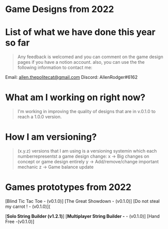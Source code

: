 # Game Designs from 2022

# List of what we have done this year so far

> Any feedback is welcomed and you can comment on the game design pages if you have a notion account.
also, you can use the the following information to contact me:

Email: allen.thepolitecat@gmail.com
Discord: AllenRodger#6162
> 

# What am I  working on right now?

> I'm working in improving the quality of designs that are in v.0.1.0 to reach a 1.0.0 version.
> 

# How I am versioning?

> (x.y.z) versions that I am using is a versioning systemin  which each numberrepresentst a game design change:
x → Big changes on concept or game design entirely
y → Add/remove/change important mechanic
z → Game balance update
> 

# Games prototypes from  2022

[Blind Tic Tac Toe - (v0.1.0)]
[The Great Showdown - (v0.1.0)]
[Do not steal my carrot ! - (v0.1.0)](

[**Solo String Builder (v1.2.1)**]
[**Multiplayer String Builder -** - (v0.1.0)]
[Hand Free -(v0.1.0)]
